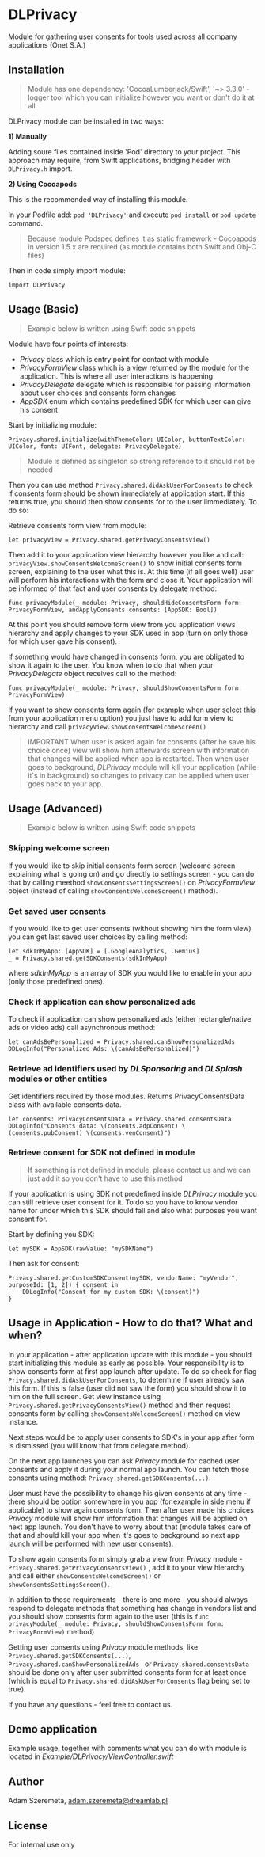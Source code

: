 # DLPrivacy

Module for gathering user consents for tools used across all company applications (Onet S.A.)

## Installation

> Module has one dependency: 'CocoaLumberjack/Swift', '~> 3.3.0' - logger tool which you can initialize however you want or don't do it at all

DLPrivacy module can be installed in two ways:

**1) Manually**

Adding soure files contained inside 'Pod' directory to your project. This approach may require, from Swift applications, bridging header with  ```DLPrivacy.h``` import.

**2) Using Cocoapods**

This is the recommended way of installing this module. 

In your Podfile add: ```pod 'DLPrivacy'``` and execute ```pod install``` or ```pod update``` command.

>  Because module Podspec defines it as static framework - Cocoapods in version 1.5.x are required (as module contains both Swift and Obj-C files)

Then in code simply import module:
```
import DLPrivacy
```

## Usage (Basic)

> Example below is written using Swift code snippets

Module have four points of interests:

- *Privacy* class which is entry point for contact with module
- *PrivacyFormView* class which is a view returned by the module for the application. This is where all user interactions is happening
- *PrivacyDelegate* delegate which is responsible for passing information about user choices and consents form changes
- *AppSDK* enum which contains predefined SDK for which user can give his consent

Start by initializing module:
```
Privacy.shared.initialize(withThemeColor: UIColor, buttonTextColor: UIColor, font: UIFont, delegate: PrivacyDelegate)
```

> Module is defined as singleton so strong reference to it should not be needed

Then you can use method ```Privacy.shared.didAskUserForConsents``` to check if consents form should be shown immediately at application start. 
If this returns true, you should then show consents for to the user iimmediately. To do so:

Retrieve consents form view from module:
```
let privacyView = Privacy.shared.getPrivacyConsentsView()
```

Then add it to your application view hierarchy however you like and call: ```privacyView.showConsentsWelcomeScreen()``` to show initial consents form screen, explaining to the user what this is.
At this time (if all goes well) user will perform his interactions with the form and close it. Your application will be informed of that fact and user consents by delegate method:
```
func privacyModule(_ module: Privacy, shouldHideConsentsForm form: PrivacyFormView, andApplyConsents consents: [AppSDK: Bool])
```

At this point you should remove form view from you application views hierarchy and apply changes to your SDK used in app (turn on only those for which user gave his consent).

If something would have changed in consents form, you are obligated to show it again to the user. You know when to do that when your *PrivacyDelegate* object receives call to the method:
```
func privacyModule(_ module: Privacy, shouldShowConsentsForm form: PrivacyFormView)
```

If you want to show consents form again (for example when user select this from your application menu option) you just have to add form view to hierarchy and call ```privacyView.showConsentsWelcomeScreen()``` 

> IMPORTANT
> When user is asked again for consents (after he save his choice once) view will show him afterwards screen with information that changes will be applied when app is restarted. Then when user goes to  background, *DLPrivacy* module will kill your application (while it's in background) so changes to privacy can be applied when user goes back to your app.

## Usage (Advanced)

> Example below is written using Swift code snippets

### Skipping welcome screen

If you would like to skip initial consents form screen (welcome screen explaining what is going on) and go directly to settings screen - you can do that by calling meethod ```showConsentsSettingsScreen()``` on *PrivacyFormView* object (instead of calling ```showConsentsWelcomeScreen()``` method).

### Get saved user consents

If you would like to get user consents (without showing him the form view) you can get last saved user choices by calling method:
```
let sdkInMyApp: [AppSDK] = [.GoogleAnalytics, .Gemius]
_ = Privacy.shared.getSDKConsents(sdkInMyApp)
```
where *sdkInMyApp* is an array of SDK you would like to enable in your app (only those predefined ones).

### Check if application can show personalized ads

To check if application can show personalized ads (either rectangle/native ads or video ads) call asynchronous method:
```
let canAdsBePersonalized = Privacy.shared.canShowPersonalizedAds
DDLogInfo("Personalized Ads: \(canAdsBePersonalized)")
```

### Retrieve ad identifiers used by *DLSponsoring* and *DLSplash* modules or other entities

Get identifiers required by those modules. Returns PrivacyConsentsData class with available consents data.
```
let consents: PrivacyConsentsData = Privacy.shared.consentsData
DDLogInfo("Consents data: \(consents.adpConsent) \(consents.pubConsent) \(consents.venConsent)")
```

### Retrieve consent for SDK not defined in module

> If something is not defined in module, please contact us and we can just add it so you don't have to use this method

If your application is using SDK not predefined inside *DLPrivacy* module you can still retrieve user consent for it. To do so you have to know vendor name for under which this SDK should fall and also 
what purposes you want consent for.

Start by defining you SDK:
```
let mySDK = AppSDK(rawValue: "mySDKName")
```

Then ask for consent:
```
Privacy.shared.getCustomSDKConsent(mySDK, vendorName: "myVendor", purposeId: [1, 2]) { consent in
    DDLogInfo("Consent for my custom SDK: \(consent)")
}
```

## Usage in Application - How to do that? What and when?

In your application - after application update with this module - you should start initializing this module as early as possible. Your responsibility is to show consents form at first app launch after update.
To do so check for flag  ```Privacy.shared.didAskUserForConsents```, to determine if user already saw this form. If this is false (user did not saw the form) you should show it to him on the full screen. Get view instance using ```Privacy.shared.getPrivacyConsentsView()``` method and then request consents form by calling ```showConsentsWelcomeScreen()``` method on view instance.

Next steps would be to apply user consents to SDK's in your app after form is dismissed (you will know that from delegate method).

On the next app launches you can ask *Privacy* module for cached user consents and apply it during your normal app launch. You can fetch those consents using method: ```Privacy.shared.getSDKConsents(...)```.

User must have the possibility to change his given consents at any time - there should be option somewhere in you app (for example in side menu if applicable) to show again consents form. Then after user made his choices *Privacy* module will show him information that changes will be applied on next app launch. You don't have to worry about that (module takes care of that and should kill your app when it's goes to background so next app launch will be performed with new user consents).

To show again consents form simply grab a view from *Privacy* module -  ```Privacy.shared.getPrivacyConsentsView()``` , add it to your view hierarchy and call either  ```showConsentsWelcomeScreen()``` or ```showConsentsSettingsScreen()```.

In addition to those requirements - there is one more - you should always respond to delegate methods that something has change in vendors list and you should show consents form again to the user (this is ```func privacyModule(_ module: Privacy, shouldShowConsentsForm form: PrivacyFormView)``` method)

Getting user consents using *Privacy* module methods, like ```Privacy.shared.getSDKConsents(...)```,  ```Privacy.shared.canShowPersonalizedAds ``` or  ```Privacy.shared.consentsData``` should be done only after user submitted consents form for at least once (which is equal to ```Privacy.shared.didAskUserForConsents``` flag being set to true).

If you have any questions - feel free to contact us.

## Demo application

Example usage, together with comments what you can do with module is located in *Example/DLPrivacy/ViewController.swift*

## Author

Adam Szeremeta, adam.szeremeta@dreamlab.pl

## License

For internal use only
